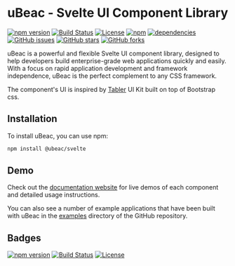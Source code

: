 # uBeac - Svelte UI Component Library

[![npm version](https://img.shields.io/npm/v/@ubeac/svelte.svg?style=flat-square)](https://www.npmjs.com/package/@ubeac/svelte)
[![Build Status](https://img.shields.io/travis/ubeac/svelte.svg?style=flat-square)](https://travis-ci.org/ubeac/svelte)
[![License](https://img.shields.io/npm/l/@ubeac/svelte.svg?style=flat-square)](https://github.com/ubeac/svelte/blob/master/LICENSE)
[![npm](https://img.shields.io/npm/dt/@ubeac/svelte.svg?style=flat-square)](https://www.npmjs.com/package/@ubeac/svelte)
[![dependencies](https://img.shields.io/david/ubeac/svelte.svg?style=flat-square)](https://david-dm.org/ubeac/svelte)
[![GitHub issues](https://img.shields.io/github/issues/ubeac/svelte.svg?style=flat-square)](https://github.com/ubeac/svelte/issues)
[![GitHub stars](https://img.shields.io/github/stars/ubeac/svelte.svg?style=flat-square)](https://github.com/ubeac/svelte/stargazers)
[![GitHub forks](https://img.shields.io/github/forks/ubeac/svelte.svg?style=flat-square)](https://github.com/ubeac/svelte/network)

uBeac is a powerful and flexible Svelte UI component library, designed to help developers build enterprise-grade web applications quickly and easily. With a focus on rapid application development and framework independence, uBeac is the perfect complement to any CSS framework.

The component's UI is inspired by [Tabler](https://tabler.github.io/) UI Kit built on top of Bootstrap css.

## Installation

To install uBeac, you can use npm:

```bash
npm install @ubeac/svelte
```

## Demo

Check out the [documentation website](https://svelte.ubeac.io/) for live demos of each component and detailed usage instructions.

You can also see a number of example applications that have been built with uBeac in the [examples](https://github.com/ubeac/svelte/tree/master/examples) directory of the GitHub repository.

## Badges

[![npm version](https://img.shields.io/npm/v/@ubeac/svelte.svg?style=flat-square)](https://www.npmjs.com/package/@ubeac/svelte)
[![Build Status](https://img.shields.io/travis/ubeac/svelte.svg?style=flat-square)](https://travis-ci.org/ubeac/svelte)
[![License](https://img.shields.io/npm/l/@ubeac/svelte.svg?style=flat-square)](https://github.com/ubeac/svelte/blob/master/LICENSE)
